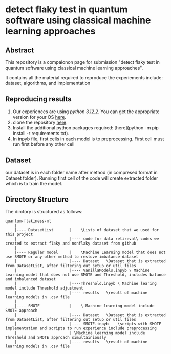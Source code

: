 # detect flaky test in quantum software using classical machine learning approaches

## Abstract 
 This repository is a compaionon page for submission "detect flaky test in quantum software using classical machine learning approaches".

It contains all the material required to reproduce the experiements include: dataset, algorithms, and implementation




## Reproducing results
1. Our experiences are using *python 3.12.2*. You can get the appropriate version for your OS [here](https://www.python.org/downloads/).
2. clone the repository
  [here](https://github.com/zhangl64/quantum-flakiness-ml).
3. Install the additional python packages required:
 [here](python -m pip install -r requirements.txt).
4. In inpyb file, first cells in each model is to preprocessing. First cell must run first before any other cell

## Dataset
our dataset is in each folder name after method (in compresed format in Dataset folder). Running first cell of the code will create extracted folder which is to train the model. 


Directory Structure
-----------------------
The dirctory is structured as follows:

    quantum-flakiness-ml
        |
        |---- DatasetList       |    \Lists of dataset that we used for this project
        |                       |---- code for data retireval\ codes we created to extract flaky and nonflaky dataset from github
        |
        |---- Regular model     |    \Machine Learning model that does not use SMOTE or any other method to reslove imbalance dataset
        |                       |---- Dataset   \Dataset that is extracted from DatasetList, after filtering out setup or util files
        |                       |---- VanillaModels.inpyb \ Machine Learning model that does not use SMOTE and Threshold, includes balance and imbalanced dataset
        |                       |----Threshold.inpyb \ Machine learing model include Threshold adjustment
        |                       |---- results   \result of machine learning models in .csv file  
        |
        |---- SMOTE             |    \ Machine learning model include SMOTE approach
        |                       |---- Dataset   \Dataset that is extracted from DatasetList, after filtering out setup or util files
        |                       |---- SMOTE.inpyb    \scripts with SMOTE implementation and scripts to run experience include preprocessing
        |                       | \Machine learning model include Threshold and SMOTE approach simultainiously
        |                       |---- results   \result of machine learning models in .csv file  